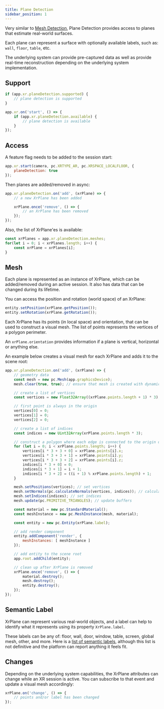 ```yaml
---
title: Plane Detection
sidebar_position: 1
---
```


Very similar to [Mesh Detection][1], Plane Detection provides access to planes that estimate real-world surfaces.

Each plane can represent a surface with optionally available labels, such as: `wall`, `floor`, `table`, etc.

The underlying system can provide pre-captured data as well as provide real-time reconstruction depending on the underlying system implementation.


## Support

```javascript
if (app.xr.planeDetection.supported) {
    // plane detection is supported
}

app.xr.on('start', () => {
    if (app.xr.planeDetection.available) {
        // plane detection is available
    }
});
```

## Access

A feature flag needs to be added to the session start:

```javascript
app.xr.start(camera, pc.XRTYPE_AR, pc.XRSPACE_LOCALFLOOR, {
    planeDetection: true
});
```

Then planes are added/removed in async:

```javascript
app.xr.planeDetection.on('add', (xrPlane) => {
    // a new XrPlane has been added

    xrPlane.once('remove', () => {
        // an XrPlane has been removed
    });
});
```

Also, the list of XrPlane'es is available:

```javascript
const xrPlanes = app.xr.planeDetection.meshes;
for(let i = 0; i < xrPlanes.length; i++) {
    const xrPlane = xrPlanes[i];
}
```

## Mesh

Each plane is represented as an instance of XrPlane, which can be added/removed during an active session. It also has data that can be changed during its lifetime.

You can access the position and rotation (world space) of an XrPlane:

```javascript
entity.setPosition(xrPlane.getPosition());
entity.setRotation(xrPlane.getRotation());
```

Each XrPlane has its points (in local space) and orientation, that can be used to construct a visual mesh. The list of points represents the vertices of a polygon perimeter.

An `xrPlane.orientation` provides information if a plane is vertical, horizontal or anything else.

An example below creates a visual mesh for each XrPlane and adds it to the scene root:

```javascript
app.xr.planeDetection.on('add', (xrPlane) => {
    // geometry data
    const mesh = new pc.Mesh(app.graphicsDevice);
    mesh.clear(true, true); // ensure that mesh is created with dynamic buffers

    // create a list of vertices
    const vertices = new Float32Array((xrPlane.points.length + 1) * 3);

    // first point is always in the origin
    vertices[0] = 0;
    vertices[1] = 0;
    vertices[2] = 0;

    // create a list of indices
    const indices = new Uint32Array(xrPlane.points.length * 3);

    // construct a polygon where each edge is connected to the origin of a mesh
    for (let i = 0; i < xrPlane.points.length; i++) {
        vertices[i * 3 + 3 + 0] = xrPlane.points[i].x;
        vertices[i * 3 + 3 + 1] = xrPlane.points[i].y;
        vertices[i * 3 + 3 + 2] = xrPlane.points[i].z;
        indices[i * 3 + 0] = 0;
        indices[i * 3 + 1] = i + 1;
        indices[i * 3 + 2] = ((i + 1) % xrPlane.points.length) + 1;
    }

    mesh.setPositions(vertices); // set vertices
    mesh.setNormals(pc.calculateNormals(vertices, indices)); // calculate normals
    mesh.setIndices(indices); // set indices
    mesh.update(pc.PRIMITIVE_TRIANGLES); // update buffers

    const material = new pc.StandardMaterial();
    const meshInstance = new pc.MeshInstance(mesh, material);

    const entity = new pc.Entity(xrPlane.label);

    // add render component
    entity.addComponent('render', {
        meshInstances: [ meshInstance ]
    });

    // add entity to the scene root
    app.root.addChild(entity);

    // clean up after XrPlane is removed
    xrPlane.once('remove', () => {
        material.destroy();
        mesh.destroy();
        entity.destroy();
    });
});
```

## Semantic Label

XrPlane can represent various real-world objects, and a label can help to identify what it represents using its property `XrPlane.label`.

These labels can be any of: floor, wall, door, window, table, screen, global mesh, other, and more. Here is a [list of semantic labels][1], although this list is not definitive and the platform can report anything it feels fit.

## Changes

Depending on the underlying system capabilities, the XrPlane attributes can change while an XR session is active. You can subscribe to that event and update a visual mesh accordingly:

```javascript
xrPlane.on('change', () => {
    // points and/or label has been changed
});
```

[1]: /user-manual/xr/ar/mesh-detection/
[2]: https://github.com/immersive-web/semantic-labels/blob/master/labels.json
